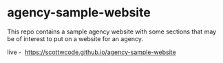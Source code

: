 # agency-sample-website
This repo contains a sample agency website with some sections that may be of interest to put on a website for an agency.

live -  https://scottwcode.github.io/agency-sample-website
